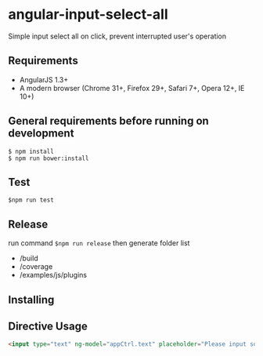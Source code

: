 angular-input-select-all
===
Simple input select all on click, prevent interrupted user's operation

## Requirements

- AngularJS 1.3+
- A modern browser (Chrome 31+, Firefox 29+, Safari 7+, Opera 12+, IE 10+)

## General requirements before running on development
```
$ npm install
$ npm run bower:install
```

## Test
```
$npm run test
```
## Release
run command `$npm run release` then generate folder list
* /build
* /coverage
* /examples/js/plugins

## Installing

## Directive Usage
```html
<input type="text" ng-model="appCtrl.text" placeholder="Please input some text and test select all operation..." input-select-all />
```
